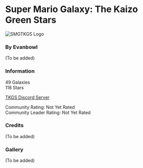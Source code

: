 # Super Mario Galaxy: The Kaizo Green Stars
![SMGTKGS Logo](https://discord.com/main/im_/https://media.discordapp.net/attachments/713356306572115990/935947553734795304/TKGS_Logo.png)
### By Evanbowl

(To be added)

### Information
49 Galaxies<br/>
118 Stars

[TKGS Discord Server](https://discord.gg/mMM5Bk8)

Community Rating: Not Yet Rated<br/>
Community Leader Rating: Not Yet Rated

### Credits
(To be added)

### Gallery
(To be added)
